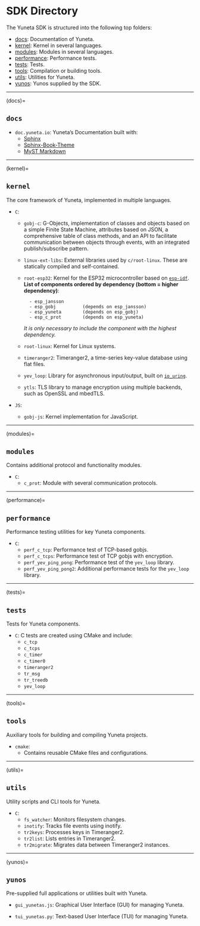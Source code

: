 # SDK Directory

The Yuneta SDK is structured into the following top folders:

- [docs](docs):         Documentation of Yuneta.
- [kernel](kernel):     Kernel in several languages.
- [modules](modules):   Modules in several languages.
- [performance](performance): Performance tests.
- [tests](tests):       Tests.
- [tools](tools):       Compilation or building tools.
- [utils](utils):       Utilities for Yuneta.
- [yunos](yunos):       Yunos supplied by the SDK.

---

(docs)=
## `docs`

- `doc.yuneta.io`: Yuneta’s Documentation built with:
    - [Sphinx]
    - [Sphinx-Book-Theme]
    - [MyST Markdown]

---

(kernel)=
## `kernel`

The core framework of Yuneta, implemented in multiple languages.

- `C`:

    - `gobj-c`:
      G-Objects, implementation of classes and objects based on a simple Finite State Machine,
      attributes based on JSON, a comprehensive table of class methods,
      and an API to facilitate communication between objects through events,
      with an integrated publish/subscribe pattern.

    - `linux-ext-libs`:
      External libraries used by `c/root-linux`. These are statically compiled and self-contained.

    - `root-esp32`:
      Kernel for the ESP32 microcontroller based on [`esp-idf`](https://docs.espressif.com/projects/esp-idf).
      **List of components ordered by dependency (bottom = higher dependency)**:

            - esp_jansson
            - esp_gobj          (depends on esp_jansson)
            - esp_yuneta        (depends on esp_gobj)
            - esp_c_prot        (depends on esp_yuneta)

      *It is only necessary to include the component with the highest dependency.*

    - `root-linux`:
      Kernel for Linux systems.

    - `timeranger2`:
      Timeranger2, a time-series key-value database using flat files.

    - `yev_loop`:
      Library for asynchronous input/output, built on [`io_uring`](https://github.com/axboe/liburing).

    - `ytls`:
      TLS library to manage encryption using multiple backends, such as OpenSSL and mbedTLS.

- `JS`:

    - `gobj-js`:
      Kernel implementation for JavaScript.

---

(modules)=
## `modules`

Contains additional protocol and functionality modules.

- `C`:
    - `c_prot`:
      Module with several communication protocols.

---

(performance)=
## `performance`

Performance testing utilities for key Yuneta components.

- `C`:
    - `perf_c_tcp`:
      Performance test of TCP-based gobjs.
    - `perf_c_tcps`:
      Performance test of TCP gobjs with encryption.
    - `perf_yev_ping_pong`:
      Performance test of the `yev_loop` library.
    - `perf_yev_ping_pong2`:
      Additional performance tests for the `yev_loop` library.

---

(tests)=
## `tests`

Tests for Yuneta components.

- `C`: C tests are created using CMake and include:
    - `c_tcp`
    - `c_tcps`
    - `c_timer`
    - `c_timer0`
    - `timeranger2`
    - `tr_msg`
    - `tr_treedb`
    - `yev_loop`

---

(tools)=
## `tools`

Auxiliary tools for building and compiling Yuneta projects.

- `cmake`:
    - Contains reusable CMake files and configurations.

---

(utils)=
## `utils`

Utility scripts and CLI tools for Yuneta.

- `C`:
    - `fs_watcher`: Monitors filesystem changes.
    - `inotify`: Tracks file events using inotify.
    - `tr2keys`: Processes keys in Timeranger2.
    - `tr2list`: Lists entries in Timeranger2.
    - `tr2migrate`: Migrates data between Timeranger2 instances.

---

(yunos)=
## `yunos`

Pre-supplied full applications or utilities built with Yuneta.

- `gui_yunetas.js`:
  Graphical User Interface (GUI) for managing Yuneta.

- `tui_yunetas.py`:
  Text-based User Interface (TUI) for managing Yuneta.


[sphinx]: https://www.sphinx-doc.org/
[sphinx-book-theme]: https://sphinx-book-theme.readthedocs.io/en/stable/
[MyST Markdown]: https://mystmd.org/guide
